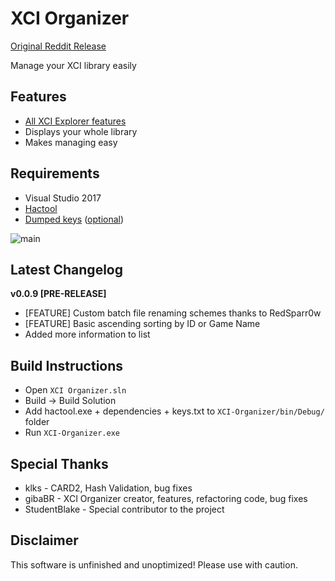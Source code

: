 # XCI Organizer

[Original Reddit Release](https://www.reddit.com/r/SwitchHacks/comments/8vma9o/xci_organizer_v001/)

Manage your XCI library easily

## Features
* [All XCI Explorer features](https://github.com/StudentBlake/XCI-Explorer/blob/master/README.md)
* Displays your whole library
* Makes managing easy

## Requirements
* Visual Studio 2017
* [Hactool](https://github.com/SciresM/hactool/releases)
* [Dumped keys](https://gbatemp.net/threads/how-to-get-switch-keys-for-hactool-xci-decrypting.506978/) ([optional](https://github.com/StudentBlake/XCI-Explorer/releases/download/v1.0.0.0/Get-keys.txt.bat))

![main](https://imgur.com/0sRGSOh.jpg)

## Latest Changelog
**v0.0.9 [PRE-RELEASE]**
* [FEATURE] Custom batch file renaming schemes thanks to RedSparr0w
* [FEATURE] Basic ascending sorting by ID or Game Name
* Added more information to list

## Build Instructions
* Open `XCI Organizer.sln`
* Build -> Build Solution
* Add hactool.exe + dependencies + keys.txt to `XCI-Organizer/bin/Debug/` folder
* Run `XCI-Organizer.exe`

## Special Thanks
* klks - CARD2, Hash Validation, bug fixes
* gibaBR - XCI Organizer creator, features, refactoring code, bug fixes
* StudentBlake - Special contributor to the project

## Disclaimer
This software is unfinished and unoptimized! Please use with caution.
